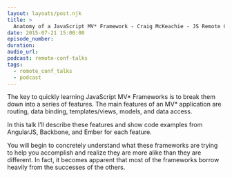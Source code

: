 ```yaml
---
layout: layouts/post.njk
title: >
  Anatomy of a JavaScript MV* Framework - Craig McKeachie - JS Remote Conf 2015
date: 2015-07-21 15:00:00
episode_number:
duration:
audio_url:
podcast: remote-conf-talks
tags:
  - remote_conf_talks
  - podcast
---
```


The key to quickly learning JavaScript MV\* Frameworks is to break them down into a series of features. The main features of an MV\* application are routing, data binding, templates/views, models, and data access.

In this talk I’ll describe these features and show code examples from AngularJS, Backbone, and Ember for each feature.

You will begin to concretely understand what these frameworks are trying to help you accomplish and realize they are more alike than they are different. In fact, it becomes apparent that most of the frameworks borrow heavily from the successes of the others.
